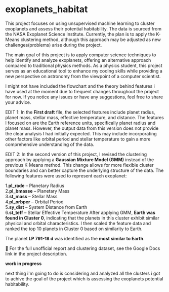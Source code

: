 # exoplanets_habitat
This project focuses on using unsupervised machine learning to cluster exoplanets and assess their potential habitability. The data is sourced from the NASA Exoplanet Science Institute. Currently, the plan is to apply the K-Means clustering method, although this approach may be adjusted as new challenges(problems) arise during the project.

The main goal of this project is to apply computer science techniques to help identify and analyze exoplanets, offering an alternative approach compared to traditional physics methods. As a physics student, this project serves as an educational tool to enhance my coding skills while providing a new perspective on astronomy from the viewpoint of a computer scientist. 

I might not have included the flowchart and the theory behind features i have used at the moment due to frequent changes throughout the project for now.
If you notice any issues or have any suggestions, feel free to share your advice.

EDIT 1:
In the **First draft** file, the selected features include planet radius, planet mass, stellar mass, effective temperature, and distance. The features I focused on are the Earth reference units, specifically planet radius and planet mass. However, the output data from this version does not provide the clear analysis I had initially expected. This may include incorporating other factors like orbital period and stellar temperature to gain a more comprehensive understanding of the data.

EDIT 2:
In the second version of this project, I revised the clustering approach by applying a **Gaussian Mixture Model (GMM)** instead of the previous K-Means method. This change allows for more flexible cluster boundaries and can better capture the underlying structure of the data.
The following features were used to represent each exoplanet:

1.**pl_rade** – Planetary Radius  
2.**pl_bmasse** – Planetary Mass  
3.**st_mass** – Stellar Mass  
4.**pl_orbper** – Orbital Period  
5.**sy_dist** – System Distance from Earth  
6.**st_teff** – Stellar Effective Temperature
After applying GMM, **Earth was found in Cluster 0**, indicating that the planets in this cluster exhibit similar physical and orbital characteristics. I then scaled the feature data and ranked the top 10 planets in Cluster 0 based on similarity to Earth.

The planet **LP 791-18 d** was identified as the **most similar to Earth**.

📄 For the full unofficial report and clustering dataset, see the Google Docs link in the project description.

**work in progress**

next thing i'm going to do is considering and analyzed all the clusters i got to achive the goal of the project which is assessing the exoplanets potential habitability.

